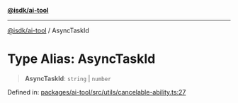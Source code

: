 [**@isdk/ai-tool**](../README.md)

***

[@isdk/ai-tool](../globals.md) / AsyncTaskId

# Type Alias: AsyncTaskId

> **AsyncTaskId**: `string` \| `number`

Defined in: [packages/ai-tool/src/utils/cancelable-ability.ts:27](https://github.com/isdk/ai-tool.js/blob/7135b3a67072644f21685b76900b7f351401749e/src/utils/cancelable-ability.ts#L27)
